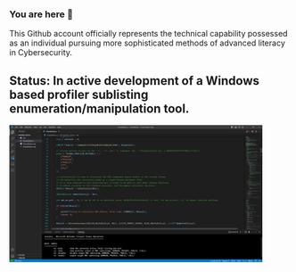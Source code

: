### You are here 👋
This Github account officially represents the technical capability possessed as an individual pursuing more sophisticated methods of advanced literacy in Cybersecurity.

## Status: In active development of a Windows based profiler sublisting enumeration/manipulation tool. 
<img src="https://github.com/PlatinumVoyager/NEToolset/blob/main/github.png" height=90% width=90%></img>
